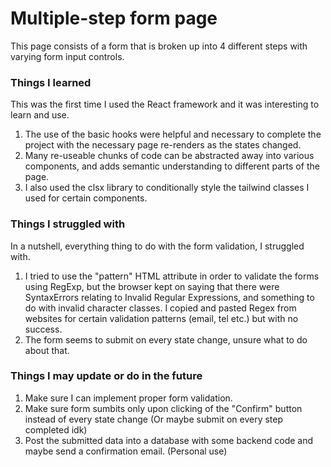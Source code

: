 # Multiple-step form page

This page consists of a form that is broken up into 4 different steps with varying form input controls.

### Things I learned
This was the first time I used the React framework and it was interesting to learn and use.
1. The use of the basic hooks were helpful and necessary to complete the project with the necessary page re-renders as the states changed.
2. Many re-useable chunks of code can be abstracted away into various components, and adds semantic understanding to different parts of the page.
3. I also used the clsx library to conditionally style the tailwind classes I used for certain components.

### Things I struggled with
In a nutshell, everything thing to do with the form validation, I struggled with.
1. I tried to use the "pattern" HTML attribute in order to validate the forms using RegExp, but the browser kept on saying that there were SyntaxErrors relating to Invalid Regular Expressions, and something to do with invalid character classes. I copied and pasted Regex from websites for certain validation patterns (email, tel etc.) but with no success.
2. The form seems to submit on every state change, unsure what to do about that.

### Things I may update or do in the future
1. Make sure I can implement proper form validation.
2. Make sure form sumbits only upon clicking of the "Confirm" button instead of every state change (Or maybe submit on every step completed idk)
3. Post the submitted data into a database with some backend code and maybe send a confirmation email. (Personal use)
